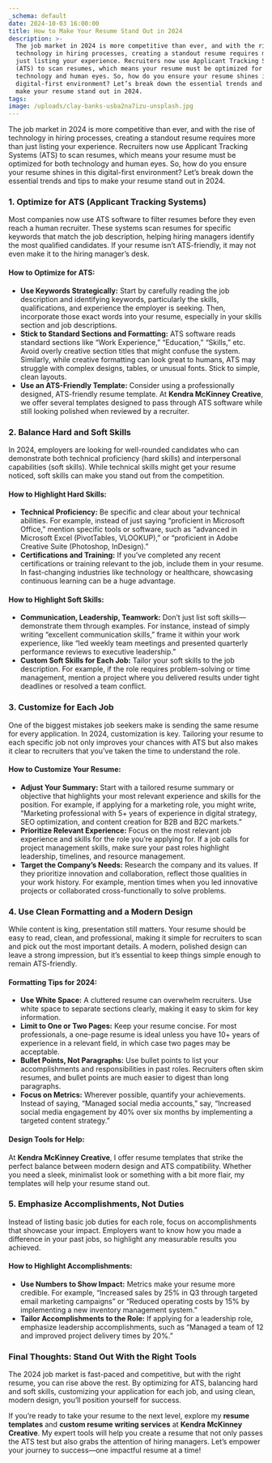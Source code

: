 ```yaml
---
_schema: default
date: 2024-10-03 16:00:00
title: How to Make Your Resume Stand Out in 2024
description: >-
  The job market in 2024 is more competitive than ever, and with the rise of
  technology in hiring processes, creating a standout resume requires more than
  just listing your experience. Recruiters now use Applicant Tracking Systems
  (ATS) to scan resumes, which means your resume must be optimized for both
  technology and human eyes. So, how do you ensure your resume shines in this
  digital-first environment? Let’s break down the essential trends and tips to
  make your resume stand out in 2024.
tags:
image: /uploads/clay-banks-usba2na7izu-unsplash.jpg
---
```

The job market in 2024 is more competitive than ever, and with the rise of technology in hiring processes, creating a standout resume requires more than just listing your experience. Recruiters now use Applicant Tracking Systems (ATS) to scan resumes, which means your resume must be optimized for both technology and human eyes. So, how do you ensure your resume shines in this digital-first environment? Let’s break down the essential trends and tips to make your resume stand out in 2024.

### **1\. Optimize for ATS (Applicant Tracking Systems)**

Most companies now use ATS software to filter resumes before they even reach a human recruiter. These systems scan resumes for specific keywords that match the job description, helping hiring managers identify the most qualified candidates. If your resume isn’t ATS-friendly, it may not even make it to the hiring manager’s desk.

#### **How to Optimize for ATS:**

* **Use Keywords Strategically:** Start by carefully reading the job description and identifying keywords, particularly the skills, qualifications, and experience the employer is seeking. Then, incorporate those exact words into your resume, especially in your skills section and job descriptions.
* **Stick to Standard Sections and Formatting:** ATS software reads standard sections like “Work Experience,” “Education,” “Skills,” etc. Avoid overly creative section titles that might confuse the system. Similarly, while creative formatting can look great to humans, ATS may struggle with complex designs, tables, or unusual fonts. Stick to simple, clean layouts.
* **Use an ATS-Friendly Template:** Consider using a professionally designed, ATS-friendly resume template. At **Kendra McKinney Creative**, we offer several templates designed to pass through ATS software while still looking polished when reviewed by a recruiter.

### **2\. Balance Hard and Soft Skills**

In 2024, employers are looking for well-rounded candidates who can demonstrate both technical proficiency (hard skills) and interpersonal capabilities (soft skills). While technical skills might get your resume noticed, soft skills can make you stand out from the competition.

#### **How to Highlight Hard Skills:**

* **Technical Proficiency:** Be specific and clear about your technical abilities. For example, instead of just saying “proficient in Microsoft Office,” mention specific tools or software, such as “advanced in Microsoft Excel (PivotTables, VLOOKUP),” or “proficient in Adobe Creative Suite (Photoshop, InDesign).”
* **Certifications and Training:** If you’ve completed any recent certifications or training relevant to the job, include them in your resume. In fast-changing industries like technology or healthcare, showcasing continuous learning can be a huge advantage.

#### **How to Highlight Soft Skills:**

* **Communication, Leadership, Teamwork:** Don’t just list soft skills—demonstrate them through examples. For instance, instead of simply writing “excellent communication skills,” frame it within your work experience, like “led weekly team meetings and presented quarterly performance reviews to executive leadership.”
* **Custom Soft Skills for Each Job:** Tailor your soft skills to the job description. For example, if the role requires problem-solving or time management, mention a project where you delivered results under tight deadlines or resolved a team conflict.

### **3\. Customize for Each Job**

One of the biggest mistakes job seekers make is sending the same resume for every application. In 2024, customization is key. Tailoring your resume to each specific job not only improves your chances with ATS but also makes it clear to recruiters that you’ve taken the time to understand the role.

#### **How to Customize Your Resume:**

* **Adjust Your Summary:** Start with a tailored resume summary or objective that highlights your most relevant experience and skills for the position. For example, if applying for a marketing role, you might write, “Marketing professional with 5+ years of experience in digital strategy, SEO optimization, and content creation for B2B and B2C markets.”
* **Prioritize Relevant Experience:** Focus on the most relevant job experience and skills for the role you’re applying for. If a job calls for project management skills, make sure your past roles highlight leadership, timelines, and resource management.
* **Target the Company’s Needs:** Research the company and its values. If they prioritize innovation and collaboration, reflect those qualities in your work history. For example, mention times when you led innovative projects or collaborated cross-functionally to solve problems.

### **4\. Use Clean Formatting and a Modern Design**

While content is king, presentation still matters. Your resume should be easy to read, clean, and professional, making it simple for recruiters to scan and pick out the most important details. A modern, polished design can leave a strong impression, but it’s essential to keep things simple enough to remain ATS-friendly.

#### **Formatting Tips for 2024:**

* **Use White Space:** A cluttered resume can overwhelm recruiters. Use white space to separate sections clearly, making it easy to skim for key information.
* **Limit to One or Two Pages:** Keep your resume concise. For most professionals, a one-page resume is ideal unless you have 10+ years of experience in a relevant field, in which case two pages may be acceptable.
* **Bullet Points, Not Paragraphs:** Use bullet points to list your accomplishments and responsibilities in past roles. Recruiters often skim resumes, and bullet points are much easier to digest than long paragraphs.
* **Focus on Metrics:** Wherever possible, quantify your achievements. Instead of saying, “Managed social media accounts,” say, “Increased social media engagement by 40% over six months by implementing a targeted content strategy.”

#### **Design Tools for Help:**

At **Kendra McKinney Creative**, I offer resume templates that strike the perfect balance between modern design and ATS compatibility. Whether you need a sleek, minimalist look or something with a bit more flair, my templates will help your resume stand out.

### **5\. Emphasize Accomplishments, Not Duties**

Instead of listing basic job duties for each role, focus on accomplishments that showcase your impact. Employers want to know how you made a difference in your past jobs, so highlight any measurable results you achieved.

#### **How to Highlight Accomplishments:**

* **Use Numbers to Show Impact:** Metrics make your resume more credible. For example, “Increased sales by 25% in Q3 through targeted email marketing campaigns” or “Reduced operating costs by 15% by implementing a new inventory management system.”
* **Tailor Accomplishments to the Role:** If applying for a leadership role, emphasize leadership accomplishments, such as “Managed a team of 12 and improved project delivery times by 20%.”

### **Final Thoughts: Stand Out With the Right Tools**

The 2024 job market is fast-paced and competitive, but with the right resume, you can rise above the rest. By optimizing for ATS, balancing hard and soft skills, customizing your application for each job, and using clean, modern design, you’ll position yourself for success.

If you’re ready to take your resume to the next level, explore my **resume templates** and **custom resume writing services** at **Kendra McKinney Creative**. My expert tools will help you create a resume that not only passes the ATS test but also grabs the attention of hiring managers. Let’s empower your journey to success—one impactful resume at a time!
